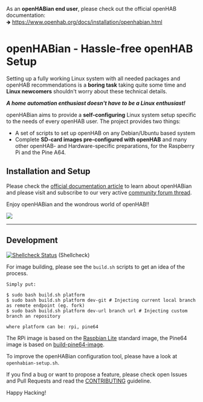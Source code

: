 ﻿As an **openHABian end user**, please check out the official openHAB documentation:  
🡺 https://www.openhab.org/docs/installation/openhabian.html

# openHABian - Hassle-free openHAB Setup

Setting up a fully working Linux system with all needed packages and openHAB recommendations is a **boring task** taking quite some time and **Linux newcomers** shouldn't worry about these technical details.

***A home automation enthusiast doesn't have to be a Linux enthusiast!***

openHABian aims to provide a **self-configuring** Linux system setup specific to the needs of every openHAB user.
The project provides two things:

* A set of scripts to set up openHAB on any Debian/Ubuntu based system
* Complete **SD-card images pre-configured with openHAB** and many other openHAB- and Hardware-specific preparations, for the Raspberry Pi and the Pine A64.

## Installation and Setup

Please check the [official documentation article](https://www.openhab.org/docs/installation/openhabian.html) to learn about openHABian and please visit and subscribe to our very active [community forum thread](https://community.openhab.org/t/13379).

Enjoy openHABian and the wondrous world of openHAB!!

![](https://www.openhab.org/assets/img/openHABian-config.0c2550f6.png)

----

## Development

[![Shellcheck Status](https://travis-ci.com/openhab/openhabian.svg?branch=master)](https://travis-ci.com/openhab/openhabian) (Shellcheck)

For image building, please see the `build.sh` scripts to get an idea of the process.
```
Simply put:

$ sudo bash build.sh platform
$ sudo bash build.sh platform dev-git # Injecting current local branch as remote endpoint (eg. fork)
$ sudo bash build.sh platform dev-url branch url # Injecting custom branch an repository

where platform can be: rpi, pine64
```

The RPi image is based on the [Raspbian Lite](https://www.raspberrypi.org/downloads/raspbian) standard image,
the Pine64 image is based on [build-pine64-image](https://github.com/longsleep/build-pine64-image).

To improve the openHABian configuration tool, please have a look at `openhabian-setup.sh`.

If you find a bug or want to propose a feature, please check open Issues and Pull Requests and read the [CONTRIBUTING](CONTRIBUTING.md) guideline.

Happy Hacking!
